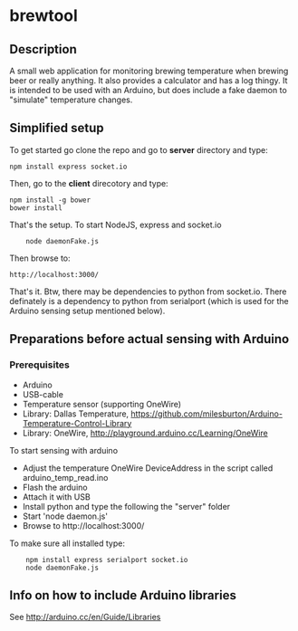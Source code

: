 # brewtool

## Description
A small web application for monitoring brewing temperature when brewing beer or really anything. It also provides a calculator and has a log thingy. It is intended to be used with an Arduino, but does include a fake daemon to "simulate" temperature changes. 

## Simplified setup
To get started go clone the repo and go to  __server__ directory and type: 

    npm install express socket.io


Then, go to the __client__ direcotory and type:
    
    npm install -g bower
    bower install
    
That's the setup. To start NodeJS, express and socket.io

        node daemonFake.js

Then browse to:
    
    http://localhost:3000/
    
That's it. Btw, there may be dependencies to python from socket.io. There definately is a dependency to python from serialport (which is used for the Arduino sensing setup mentioned below).

## Preparations before actual sensing with Arduino

### Prerequisites
* Arduino 
* USB-cable
* Temperature sensor (supporting OneWire)
* Library: Dallas Temperature, https://github.com/milesburton/Arduino-Temperature-Control-Library
* Library: OneWire, http://playground.arduino.cc/Learning/OneWire

To start sensing with arduino 
* Adjust the temperature OneWire DeviceAddress in the script called arduino_temp_read.ino
* Flash the arduino
* Attach it with USB
* Install python and type the following the "server" folder 
* Start 'node daemon.js'
* Browse to http://localhost:3000/

To make sure all installed type:

        npm install express serialport socket.io
        node daemonFake.js

## Info on how to include Arduino libraries
See http://arduino.cc/en/Guide/Libraries

